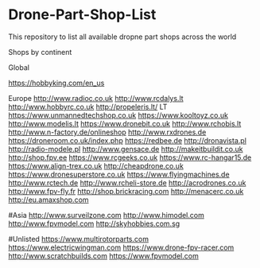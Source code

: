 # Drone-Part-Shop-List
This repository to list all available dropne part shops across the world

Shops by continent

Global

https://hobbyking.com/en_us


Europe
http://www.radioc.co.uk
http://www.rcdalys.lt
http://www.hobbyrc.co.uk
http://propeleris.lt/	LT
https://www.unmannedtechshop.co.uk
https://www.kooltoyz.co.uk
http://www.modelis.lt
https://www.dronebit.co.uk
http://www.rchobis.lt
http://www.n-factory.de/onlineshop
http://www.rxdrones.de
https://droneroom.co.uk/index.php
https://redbee.de
http://dronavista.pl
http://radio-modele.pl
http://www.gensace.de
http://makeitbuildit.co.uk
http://shop.fpv.ee
https://www.rcgeeks.co.uk
https://www.rc-hangar15.de
https://www.align-trex.co.uk
http://cheapdrone.co.uk
https://www.dronesuperstore.co.uk
https://www.flyingmachines.de
http://www.rctech.de
http://www.rcheli-store.de
http://acrodrones.co.uk
http://www.fpv-fly.fr
http://shop.brickracing.com
http://menacerc.co.uk
http://eu.amaxshop.com

#Asia
http://www.surveilzone.com
http://www.himodel.com
http://www.fpvmodel.com
http://skyhobbies.com.sg


#Unlisted
https://www.multirotorparts.com	
https://www.electricwingman.com
https://www.drone-fpv-racer.com	
http://www.scratchbuilds.com
https://www.fpvmodel.com
